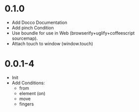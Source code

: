 # 0.1.0
* Add Docco Documentation
* Add pinch Condition
* Use boundle for use in Web (browserify+uglify+coffeescript sourcemap).
* Attach touch to window (window.touch)

# 0.0.1-4
* Init
* Add Conditions:
  * from
  * element (on)
  * move
  * fingers
